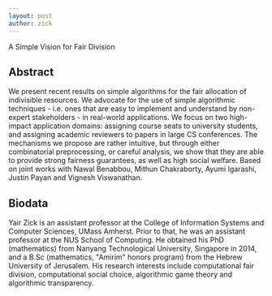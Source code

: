 ```yaml
---
layout: post
author: zick
---
```

A Simple Vision for Fair Division

## Abstract
We present recent results on simple algorithms for the fair allocation of indivisible resources. We advocate for the use of simple algorithmic techniques - i.e. ones that are easy to implement and understand by non-expert stakeholders - in real-world applications. 
We focus on two high-impact application domains: assigning course seats to university students, and assigning academic reviewers to papers in large CS conferences.
The mechanisms we propose are rather intuitive, but through either combinatorial preprocessing, or careful analysis, we show that they are able to provide strong fairness guarantees, as well as high social welfare.
Based on joint works with Nawal Benabbou, Mithun Chakraborty, Ayumi Igarashi, Justin Payan and Vignesh Viswanathan. 

## Biodata
Yair Zick is an assistant professor at the College of Information Systems and Computer Sciences, UMass Amherst. Prior to that, he was an assistant professor at the NUS School of Computing. He obtained his PhD (mathematics) from Nanyang Technological University, Singapore in 2014, and a B.Sc (mathematics, "Amirim" honors program) from the Hebrew University of Jerusalem. His research interests include computational fair division, computational social choice, algorithmic game theory and algorithmic transparency. 

